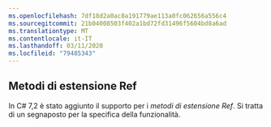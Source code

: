 ```yaml
---
ms.openlocfilehash: 7df18d2a0ac8a191779ae113a0fc062656a556c4
ms.sourcegitcommit: 21b04008503f402a1bd72fd31496f5604bd8a6ad
ms.translationtype: MT
ms.contentlocale: it-IT
ms.lasthandoff: 03/11/2020
ms.locfileid: "79485343"
---
```

## <a name="ref-extension-methods"></a>Metodi di estensione Ref

In C# 7,2 è stato aggiunto il supporto per i *metodi di estensione Ref*.  Si tratta di un segnaposto per la specifica della funzionalità.
